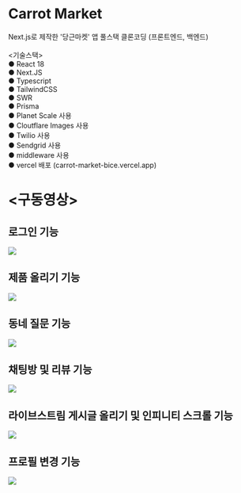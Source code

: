 # Carrot Market
Next.js로 제작한 '당근마켓' 앱 풀스택 클론코딩 (프론트엔드, 백엔드) <br />
<br />
<기술스택><br />
● React 18 <br />
● Next.JS <br />
● Typescript <br />
● TailwindCSS <br />
● SWR <br />
● Prisma <br />
● Planet Scale 사용 <br />
● Cloutflare Images 사용 <br />
● Twilio 사용 <br />
● Sendgrid 사용 <br />
● middleware 사용 <br />
● vercel 배포 (carrot-market-bice.vercel.app)

<h1><구동영상></h1>
  <h2>로그인 기능</h2>
  <img src="https://github.com/jaewooann/carrot-market/assets/111404250/1b5de0fd-4be7-42f6-be4e-11bb8832ea85" />
  <h2>제품 올리기 기능</h2>
  <img src="https://github.com/jaewooann/carrot-market/assets/111404250/e4f23893-9255-489b-b1ce-093f94ab3d1d" />
  <h2>동네 질문 기능</h2>
  <img src="https://github.com/jaewooann/carrot-market/assets/111404250/548fface-c521-41b1-ab71-4c64c5ae3f03" />
  <h2>채팅방 및 리뷰 기능</h2>
  <img src="https://github.com/jaewooann/carrot-market/assets/111404250/b220ae80-00a4-434b-b9eb-a067289f85b7" />
  <h2>라이브스트림 게시글 올리기 및 인피니티 스크롤 기능</h2>
  <img src="https://github.com/jaewooann/carrot-market/assets/111404250/1372d8e7-eae5-4bc9-a41a-26d1f528250c" />
  <h2>프로필 변경 기능</h2>
  <img src="https://github.com/jaewooann/carrot-market/assets/111404250/1bcca19b-a1f8-46c6-b9e3-3ee2410ce3de" />
